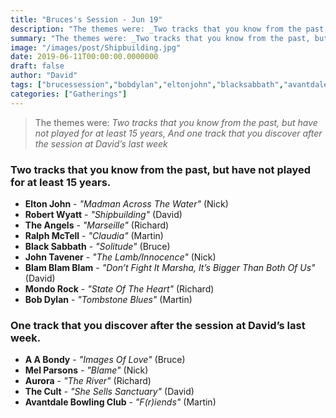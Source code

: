 ```yaml
---
title: "Bruces's Session - Jun 19"
description: "The themes were: _Two tracks that you know from the past, but have not played for at least 15 years, And one track that you discover after the session at David’s last week_"
summary: "The themes were: _Two tracks that you know from the past, but have not played for at least 15 years, And one track that you discover after the session at David’s last week_"
image: "/images/post/Shipbuilding.jpg"
date: 2019-06-11T00:00:00.0000000
draft: false
author: "David"
tags: ["brucessession","bobdylan","eltonjohn","blacksabbath","avantdalebowlingclub","aabondy","robertwyatt","mondorock","johntavener","blamblamblam","aurora","thecult","theangels","melparsons","ralphmctell"]
categories: ["Gatherings"]
---
```

> The themes were: _Two tracks that you know from the past, but have not played for at least 15 years, And one track that you discover after the session at David’s last week_

### Two tracks that you know from the past, but have not played for at least 15 years.
- **Elton John** - _"Madman Across The Water"_ (Nick)
- **Robert Wyatt** - _"Shipbuilding"_ (David)
- **The Angels** - _"Marseille"_ (Richard)
- **Ralph McTell** - _"Claudia"_ (Martin)
- **Black Sabbath** - _"Solitude"_ (Bruce)
- **John Tavener** - _"The Lamb/Innocence"_ (Nick)
- **Blam Blam Blam** - _"Don’t Fight It Marsha, It’s Bigger Than Both Of Us"_ (David)
- **Mondo Rock** - _"State Of The Heart"_ (Richard)
- **Bob Dylan** - _"Tombstone Blues"_ (Martin)

### One track that you discover after the session at David’s last week.  
- **A A Bondy** - _"Images Of Love"_ (Bruce)
- **Mel Parsons** - _"Blame"_ (Nick)
- **Aurora** - _"The River"_ (Richard)
- **The Cult** - _"She Sells Sanctuary"_ (David)
- **Avantdale Bowling Club** - _"F(r)iends"_ (Martin)

